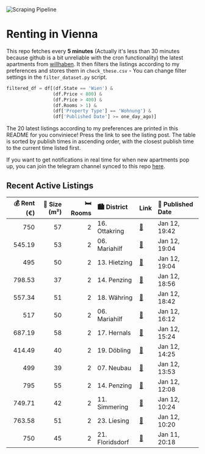 ![Scraping Pipeline](https://github.com/AthomsG/renting-in-vienna/actions/workflows/run_pipeline.yml/badge.svg)


# Renting in Vienna

This repo fetches every **5 minutes** (Actually it's less than 30 minutes because github is a bit unreliable with the cron functionality) the latest apartments from [willhaben](https://www.willhaben.at/).
It then filters the listings according to my preferences and stores them in `check_these.csv` - You can change filter settings in the `filter_dataset.py` script.

```python
filtered_df = df[(df.State == 'Wien') & 
                 (df.Price < 800) &
                 (df.Price > 400) &
                 (df.Rooms > 1) &
                 (df['Property Type'] == 'Wohnung') &
                 (df['Published Date'] >= one_day_ago)]
```

The 20 latest listings according to my preferences are printed in this README for you conviniece! Press the link to see the listing post.
The table is sorted by publish times in ascending order, with the closest publish time to the current time listed first.

If you want to get notifications in real time for when new apartments pop up, you can join the telegram channel synced to this repo [here](https://t.me/+1HPAYOf5BSsyNTlk).

## Recent Active Listings

|   💰 Rent (€) |   📏 Size (m²) |   🛏️ Rooms | 🏙️ District     | Link                                                                                                                                                                                                                                                             | 📅 Published Date   |
|-------------:|--------------:|-----------:|:----------------|:-----------------------------------------------------------------------------------------------------------------------------------------------------------------------------------------------------------------------------------------------------------------|:-------------------|
|       750    |            57 |          2 | 16. Ottakring   | [🔗](https://www.willhaben.at/iad/immobilien/d/mietwohnungen/wien/wien-1160-ottakring/sonnige-2-zimmer-neubau-wohnung-1488758239/)                                                                                                                                | Jan 12, 19:42      |
|       545.19 |            53 |          2 | 06. Mariahilf   | [🔗](https://www.willhaben.at/iad/immobilien/d/mietwohnungen/wien/wien-1060-mariahilf/sch%C3%B6ne-2-zimmer-gemeindewohnung-in-zentraler-lage---mit-balkon-in-begr%C3%BCnten-innenhof-1944989193/)                                                                 | Jan 12, 19:04      |
|       495    |            50 |          2 | 13. Hietzing    | [🔗](https://www.willhaben.at/iad/immobilien/d/mietwohnungen/wien/wien-1130-hietzing/mietwohnung-gemeinde-1368188222/)                                                                                                                                            | Jan 12, 19:04      |
|       798.53 |            37 |          2 | 14. Penzing     | [🔗](https://www.willhaben.at/iad/immobilien/d/mietwohnungen/wien/wien-1140-penzing/unbefristete-neubauwohnung-in-gehweite-des-bahnhof-penzing---ruhige-seitengasse-der-linzer-stra%C3%9Fe%21-ab-m%C3%A4rz-2025%21---jetzt-zuschlagen-2060975917/)                | Jan 12, 18:56      |
|       557.34 |            51 |          2 | 18. Währing     | [🔗](https://www.willhaben.at/iad/immobilien/d/mietwohnungen/wien/wien-1180-w%C3%A4hring/direktvergabe-ohne-ger%C3%A4te-wundersch%C3%B6ne-helle-gemeindewohnung-1-wohnraum-1-k%C3%BCchezeile-ohne-elektroger%C3%A4te-vmd-31.12.2024-oder-fr%C3%BCher-1906357566/) | Jan 12, 18:42      |
|       517    |            50 |          2 | 06. Mariahilf   | [🔗](https://www.willhaben.at/iad/immobilien/d/mietwohnungen/wien/wien-1060-mariahilf/gemeindewohnung-2-zimmer-1060-vmd-10/2024-1226960909/)                                                                                                                      | Jan 12, 16:12      |
|       687.19 |            58 |          2 | 17. Hernals     | [🔗](https://www.willhaben.at/iad/immobilien/d/mietwohnungen/wien/wien-1170-hernals/nachmieter-gesucht-1408471351/)                                                                                                                                               | Jan 12, 15:24      |
|       414.49 |            40 |          2 | 19. Döbling     | [🔗](https://www.willhaben.at/iad/immobilien/d/mietwohnungen/wien/wien-1190-d%C3%B6bling/2-zimmer-wohnung-von-wiener-wohnen-mit-wohnticket-datum-bis-31.12.2024-1647175872/)                                                                                      | Jan 12, 14:25      |
|       499    |            39 |          2 | 07. Neubau      | [🔗](https://www.willhaben.at/iad/immobilien/d/mietwohnungen/wien/wien-1070-neubau/kaiserstrasse-107-besichtigung-am-13.01.-von-11-11.30-uhr-1634200748/)                                                                                                         | Jan 12, 13:53      |
|       795    |            55 |          2 | 14. Penzing     | [🔗](https://www.willhaben.at/iad/immobilien/d/mietwohnungen/wien/wien-1140-penzing/ruhige-2-zimmer-wohnung-1607868609/)                                                                                                                                          | Jan 12, 12:08      |
|       749.71 |            42 |          2 | 11. Simmering   | [🔗](https://www.willhaben.at/iad/immobilien/d/mietwohnungen/wien/wien-1110-simmering/ina---p%C3%A4rchenwohnung-mit-freifl%C3%A4che-n%C3%A4he-wasserspielplatz-leberberg-1904606435/)                                                                             | Jan 12, 10:24      |
|       763.58 |            51 |          2 | 23. Liesing     | [🔗](https://www.willhaben.at/iad/immobilien/d/mietwohnungen/wien/wien-1230-liesing/sanierte-2-zimmerwohnung-in-rodaun-789546651/)                                                                                                                                | Jan 12, 10:20      |
|       750    |            45 |          2 | 21. Floridsdorf | [🔗](https://www.willhaben.at/iad/immobilien/d/mietwohnungen/wien/wien-1210-floridsdorf/mietwohnung-in-1210-wien-1386589541/)                                                                                                                                     | Jan 11, 20:18      |
